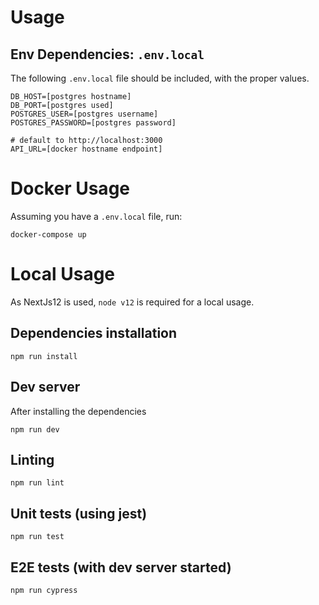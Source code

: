 # Usage
## Env Dependencies: `.env.local`

The following `.env.local` file should be included, with the proper values.
```
DB_HOST=[postgres hostname]
DB_PORT=[postgres used]
POSTGRES_USER=[postgres username]
POSTGRES_PASSWORD=[postgres password]

# default to http://localhost:3000
API_URL=[docker hostname endpoint]

```
# Docker Usage

Assuming you have a `.env.local` file, run:
```
docker-compose up
```

# Local Usage

As NextJs12 is used, `node v12` is required for a local usage.

## Dependencies installation
```
npm run install
```

## Dev server
After installing the dependencies

```
npm run dev
```

## Linting 


```
npm run lint
```

## Unit tests (using jest)

```
npm run test
```

## E2E tests (with dev server started)
```
npm run cypress
```
